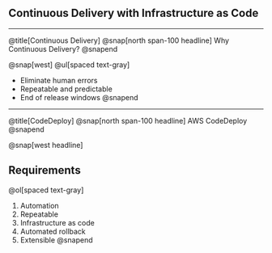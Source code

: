## Continuous Delivery with Infrastructure as Code
---
@title[Continuous Delivery]
@snap[north span-100 headline]
Why Continuous Delivery?
@snapend

@snap[west]
@ul[spaced text-gray]
- Eliminate human errors
- Repeatable and predictable
- End of release windows
@snapend

---
@title[CodeDeploy]
@snap[north span-100 headline]
AWS CodeDeploy
@snapend

@snap[west headline]
## Requirements
@ol[spaced text-gray]
1. Automation
2. Repeatable
3. Infrastructure as code
4. Automated rollback
5. Extensible
@snapend
